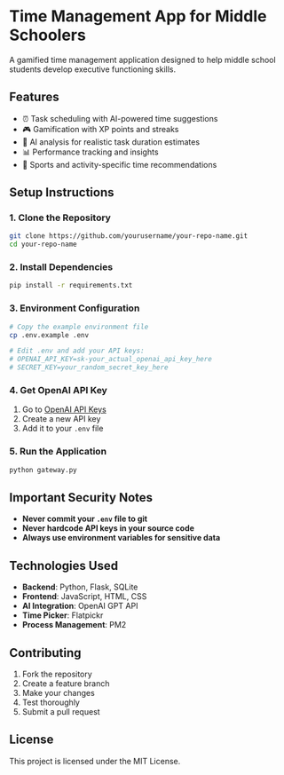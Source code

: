 # Time Management App for Middle Schoolers

A gamified time management application designed to help middle school students develop executive functioning skills.

## Features

- ⏰ Task scheduling with AI-powered time suggestions
- 🎮 Gamification with XP points and streaks
- 🤖 AI analysis for realistic task duration estimates
- 📊 Performance tracking and insights
- 🏃 Sports and activity-specific time recommendations

## Setup Instructions

### 1. Clone the Repository
```bash
git clone https://github.com/yourusername/your-repo-name.git
cd your-repo-name
```

### 2. Install Dependencies
```bash
pip install -r requirements.txt
```

### 3. Environment Configuration
```bash
# Copy the example environment file
cp .env.example .env

# Edit .env and add your API keys:
# OPENAI_API_KEY=sk-your_actual_openai_api_key_here
# SECRET_KEY=your_random_secret_key_here
```

### 4. Get OpenAI API Key
1. Go to [OpenAI API Keys](https://platform.openai.com/api-keys)
2. Create a new API key
3. Add it to your `.env` file

### 5. Run the Application
```bash
python gateway.py
```

## Important Security Notes

- **Never commit your `.env` file to git**
- **Never hardcode API keys in your source code**
- **Always use environment variables for sensitive data**

## Technologies Used

- **Backend**: Python, Flask, SQLite
- **Frontend**: JavaScript, HTML, CSS
- **AI Integration**: OpenAI GPT API
- **Time Picker**: Flatpickr
- **Process Management**: PM2

## Contributing

1. Fork the repository
2. Create a feature branch
3. Make your changes
4. Test thoroughly
5. Submit a pull request

## License

This project is licensed under the MIT License.

